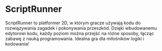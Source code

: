 # ScriptRunner
ScriptRunner to platformer 2D, w którym gracze używają kodu do rozwiązywania zagadek i pokonywania przeszkód. Dzięki wbudowanemu edytorowi kodu, każdy poziom można przejść na różne sposoby, łącząc zabawę z nauką programowania. Idealna gra dla miłośników logiki i kodowania!
